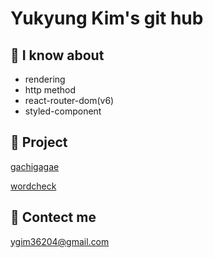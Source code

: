 Yukyung Kim's git hub
====       
📘 I know about
----
- rendering
- http method
- react-router-dom(v6)
- styled-component


📂 Project 
----
<a href="https://github.com/yukyung123/gachigagae"> gachigagae </a>

<a href="https://github.com/wordcheck/wordcheck-web"> wordcheck </a>



📧 Contect me 
----
ygim36204@gmail.com
